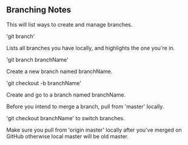 ## Branching Notes

This will list ways to create and manage branches.

'git branch'

Lists all branches you have locally, and highlights the one you're in.

'git branch branchName'

Create a new branch named branchName.

'git checkout -b branchName'

Create and go to a branch named branchName.

Before you intend to merge a branch, pull from 'master' locally.

'git checkout branchName' to switch branches.

Make sure you pull from 'origin master' locally after you've merged on GitHub otherwise local master will be old master.


